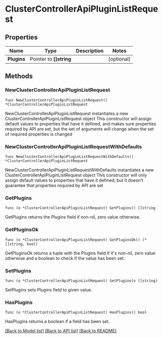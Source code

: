 # ClusterControllerApiPluginListRequest

## Properties

Name | Type | Description | Notes
------------ | ------------- | ------------- | -------------
**Plugins** | Pointer to **[]string** |  | [optional] 

## Methods

### NewClusterControllerApiPluginListRequest

`func NewClusterControllerApiPluginListRequest() *ClusterControllerApiPluginListRequest`

NewClusterControllerApiPluginListRequest instantiates a new ClusterControllerApiPluginListRequest object
This constructor will assign default values to properties that have it defined,
and makes sure properties required by API are set, but the set of arguments
will change when the set of required properties is changed

### NewClusterControllerApiPluginListRequestWithDefaults

`func NewClusterControllerApiPluginListRequestWithDefaults() *ClusterControllerApiPluginListRequest`

NewClusterControllerApiPluginListRequestWithDefaults instantiates a new ClusterControllerApiPluginListRequest object
This constructor will only assign default values to properties that have it defined,
but it doesn't guarantee that properties required by API are set

### GetPlugins

`func (o *ClusterControllerApiPluginListRequest) GetPlugins() []string`

GetPlugins returns the Plugins field if non-nil, zero value otherwise.

### GetPluginsOk

`func (o *ClusterControllerApiPluginListRequest) GetPluginsOk() (*[]string, bool)`

GetPluginsOk returns a tuple with the Plugins field if it's non-nil, zero value otherwise
and a boolean to check if the value has been set.

### SetPlugins

`func (o *ClusterControllerApiPluginListRequest) SetPlugins(v []string)`

SetPlugins sets Plugins field to given value.

### HasPlugins

`func (o *ClusterControllerApiPluginListRequest) HasPlugins() bool`

HasPlugins returns a boolean if a field has been set.


[[Back to Model list]](../README.md#documentation-for-models) [[Back to API list]](../README.md#documentation-for-api-endpoints) [[Back to README]](../README.md)


